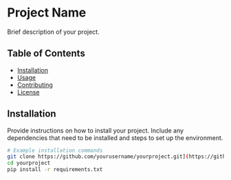 # Project Name

Brief description of your project.

## Table of Contents

- [Installation](#installation)
- [Usage](#usage)
- [Contributing](#contributing)
- [License](#license)

## Installation

Provide instructions on how to install your project. Include any dependencies that need to be installed and steps to set up the environment.

```bash
# Example installation commands
git clone https://github.com/yourusername/yourproject.git](https://github.com/Quangoateo/petshop.git)
cd yourproject
pip install -r requirements.txt
